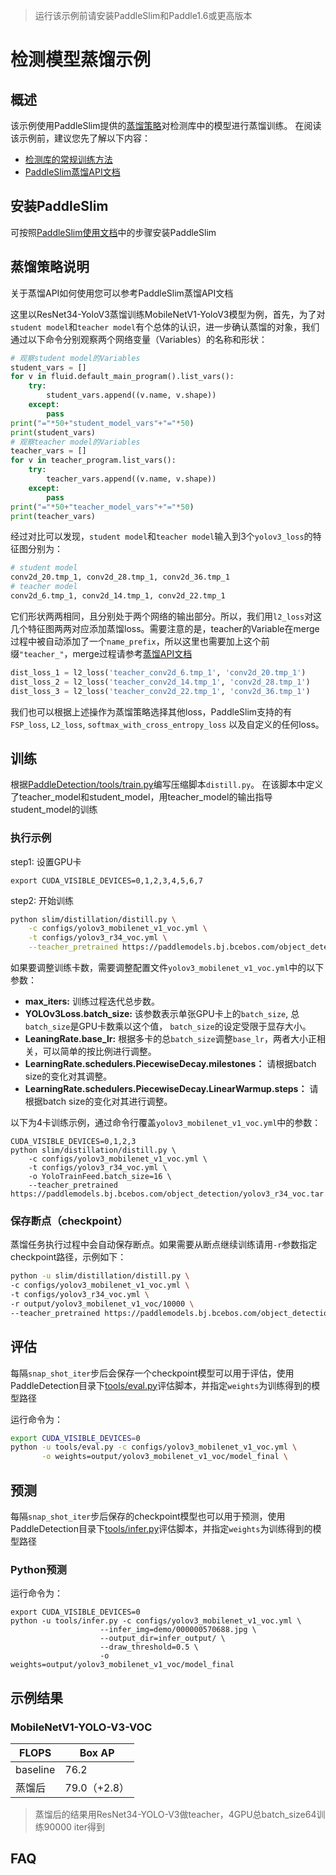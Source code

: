 >运行该示例前请安装PaddleSlim和Paddle1.6或更高版本

# 检测模型蒸馏示例

## 概述

该示例使用PaddleSlim提供的[蒸馏策略](https://paddlepaddle.github.io/PaddleSlim/algo/algo/#3)对检测库中的模型进行蒸馏训练。
在阅读该示例前，建议您先了解以下内容：

- [检测库的常规训练方法](https://github.com/PaddlePaddle/PaddleDetection)
- [PaddleSlim蒸馏API文档](https://paddlepaddle.github.io/PaddleSlim/api/single_distiller_api/)

## 安装PaddleSlim
可按照[PaddleSlim使用文档](https://paddlepaddle.github.io/PaddleSlim/)中的步骤安装PaddleSlim

## 蒸馏策略说明

关于蒸馏API如何使用您可以参考PaddleSlim蒸馏API文档

这里以ResNet34-YoloV3蒸馏训练MobileNetV1-YoloV3模型为例，首先，为了对`student model`和`teacher model`有个总体的认识，进一步确认蒸馏的对象，我们通过以下命令分别观察两个网络变量（Variables）的名称和形状：

```python
# 观察student model的Variables
student_vars = []
for v in fluid.default_main_program().list_vars():
    try:
        student_vars.append((v.name, v.shape))
    except:
        pass
print("="*50+"student_model_vars"+"="*50)
print(student_vars)
# 观察teacher model的Variables
teacher_vars = []
for v in teacher_program.list_vars():
    try:
        teacher_vars.append((v.name, v.shape))
    except:
        pass
print("="*50+"teacher_model_vars"+"="*50)
print(teacher_vars)
```

经过对比可以发现，`student model`和`teacher model`输入到3个`yolov3_loss`的特征图分别为：

```bash
# student model
conv2d_20.tmp_1, conv2d_28.tmp_1, conv2d_36.tmp_1
# teacher model
conv2d_6.tmp_1, conv2d_14.tmp_1, conv2d_22.tmp_1
```


它们形状两两相同，且分别处于两个网络的输出部分。所以，我们用`l2_loss`对这几个特征图两两对应添加蒸馏loss。需要注意的是，teacher的Variable在merge过程中被自动添加了一个`name_prefix`，所以这里也需要加上这个前缀`"teacher_"`，merge过程请参考[蒸馏API文档](https://paddlepaddle.github.io/PaddleSlim/api/single_distiller_api/#merge)

```python
dist_loss_1 = l2_loss('teacher_conv2d_6.tmp_1', 'conv2d_20.tmp_1')
dist_loss_2 = l2_loss('teacher_conv2d_14.tmp_1', 'conv2d_28.tmp_1')
dist_loss_3 = l2_loss('teacher_conv2d_22.tmp_1', 'conv2d_36.tmp_1')
```

我们也可以根据上述操作为蒸馏策略选择其他loss，PaddleSlim支持的有`FSP_loss`, `L2_loss`, `softmax_with_cross_entropy_loss` 以及自定义的任何loss。

## 训练

根据[PaddleDetection/tools/train.py](../../tools/train.py)编写压缩脚本`distill.py`。
在该脚本中定义了teacher_model和student_model，用teacher_model的输出指导student_model的训练

### 执行示例

step1: 设置GPU卡

```shell
export CUDA_VISIBLE_DEVICES=0,1,2,3,4,5,6,7
```

step2: 开始训练

```bash
python slim/distillation/distill.py \
    -c configs/yolov3_mobilenet_v1_voc.yml \
    -t configs/yolov3_r34_voc.yml \
    --teacher_pretrained https://paddlemodels.bj.bcebos.com/object_detection/yolov3_r34_voc.tar
```

如果要调整训练卡数，需要调整配置文件`yolov3_mobilenet_v1_voc.yml`中的以下参数：

- **max_iters:** 训练过程迭代总步数。
- **YOLOv3Loss.batch_size:** 该参数表示单张GPU卡上的`batch_size`, 总`batch_size`是GPU卡数乘以这个值， `batch_size`的设定受限于显存大小。
- **LeaningRate.base_lr:** 根据多卡的总`batch_size`调整`base_lr`，两者大小正相关，可以简单的按比例进行调整。
- **LearningRate.schedulers.PiecewiseDecay.milestones：** 请根据batch size的变化对其调整。
- **LearningRate.schedulers.PiecewiseDecay.LinearWarmup.steps：** 请根据batch size的变化对其进行调整。

以下为4卡训练示例，通过命令行覆盖`yolov3_mobilenet_v1_voc.yml`中的参数：

```shell
CUDA_VISIBLE_DEVICES=0,1,2,3
python slim/distillation/distill.py \
    -c configs/yolov3_mobilenet_v1_voc.yml \
    -t configs/yolov3_r34_voc.yml \
    -o YoloTrainFeed.batch_size=16 \
    --teacher_pretrained https://paddlemodels.bj.bcebos.com/object_detection/yolov3_r34_voc.tar
```




### 保存断点（checkpoint）

蒸馏任务执行过程中会自动保存断点。如果需要从断点继续训练请用`-r`参数指定checkpoint路径，示例如下：

```bash
python -u slim/distillation/distill.py \
-c configs/yolov3_mobilenet_v1_voc.yml \
-t configs/yolov3_r34_voc.yml \
-r output/yolov3_mobilenet_v1_voc/10000 \
--teacher_pretrained https://paddlemodels.bj.bcebos.com/object_detection/yolov3_r34_voc.tar
```




## 评估

每隔`snap_shot_iter`步后会保存一个checkpoint模型可以用于评估，使用PaddleDetection目录下[tools/eval.py](../../tools/eval.py)评估脚本，并指定`weights`为训练得到的模型路径

运行命令为：
```bash
export CUDA_VISIBLE_DEVICES=0
python -u tools/eval.py -c configs/yolov3_mobilenet_v1_voc.yml \
       -o weights=output/yolov3_mobilenet_v1_voc/model_final \
```

## 预测

每隔`snap_shot_iter`步后保存的checkpoint模型也可以用于预测，使用PaddleDetection目录下[tools/infer.py](../../tools/infer.py)评估脚本，并指定`weights`为训练得到的模型路径

### Python预测

运行命令为：
```
export CUDA_VISIBLE_DEVICES=0
python -u tools/infer.py -c configs/yolov3_mobilenet_v1_voc.yml \
                    --infer_img=demo/000000570688.jpg \
                    --output_dir=infer_output/ \
                    --draw_threshold=0.5 \
                    -o weights=output/yolov3_mobilenet_v1_voc/model_final
```

## 示例结果

### MobileNetV1-YOLO-V3-VOC

| FLOPS |Box AP|
|---|---|
|baseline|76.2     |
|蒸馏后|79.0（+2.8） |

> 蒸馏后的结果用ResNet34-YOLO-V3做teacher，4GPU总batch_size64训练90000 iter得到

## FAQ
